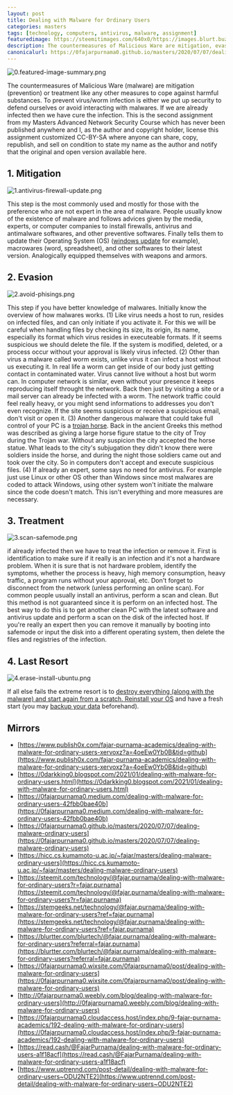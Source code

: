 ```yaml
---
layout: post
title: Dealing with Malware for Ordinary Users
categories: masters
tags: [technology, computers, antivirus, malware, assignment]
featuredimage: https://steemitimages.com/640x0/https://images.blurt.buzz/DQmdCMdGiY9iaBDAB8bEASbdL1CBtmX4UwsGidUCRYDVHnd/0.featured-image-summary.png
description: The countermeasures of Malicious Ware are mitigation, evasion, and treatment like any other measures to cope against harmful substances.
canonicalurl: https://0fajarpurnama0.github.io/masters/2020/07/07/dealing-malware-ordinary-users
---
```

![0.featured-image-summary.png](https://steemitimages.com/640x0/https://images.blurt.buzz/DQmdCMdGiY9iaBDAB8bEASbdL1CBtmX4UwsGidUCRYDVHnd/0.featured-image-summary.png)

The countermeasures of Malicious Ware (malware) are mitigation (prevention) or treatment like any other measures to cope against harmful substances. To prevent virus/worm infection is either we put up security to defend ourselves or avoid interacting with malwares. If we are already infected then we have cure the infection. This is the second assignment from my Masters Advanced Network Security Course which has never been published anywhere and I, as the author and copyright holder, license this assignment customized CC-BY-SA where anyone can share, copy, republish, and sell on condition to state my name as the author and notify that the original and open version available here.



## 1\. Mitigation

![1.antivirus-firewall-update.png](https://steemitimages.com/640x0/https://images.blurt.buzz/DQmZaprozzJZRtLKunMKmRXBizen7eP71KQKWgUyRHajtKW/1.antivirus-firewall-update.png)

This step is the most commonly used and mostly for those with the preference who are not expert in the area of malware. People usually know of the existence of malware and follows advices given by the media, experts, or computer companies to install firewalls, antivirus and antimalware softwares, and other preventive softwares. Finally tells them to update their Operating System (OS) ([windows update](https://0fajarpurnama0.github.io/internet/2020/10/23/windows-update-also-linux-android) for example), macrowares (word, spreadsheet), and other softwares to their latest version. Analogically equipped themselves with weapons and armors.



## 2\. Evasion

![2.avoid-phisings.png](https://steemitimages.com/640x0/https://images.blurt.buzz/DQmcqfiz6qNNS2WgJWnvkbtEdXqXgDC4ktyspqXJqNSSD3a/2.avoid-phisings.png)

This step if you have better knowledge of malwares. Initially know the overview of how malwares works. (1) Like virus needs a host to run, resides on infected files, and can only initiate if you activate it. For this we will be careful when handling files by checking its size, its origin, its name, especially its format which virus resides in executeable formats. If it seems suspicious we should delete the file. If the system is modified, deleted, or a process occur without your approval is likely virus infected. (2) Other than virus a malware called worm exists, unlike virus it can infect a host without us executing it. In real life a worm can get inside of our body just getting contact in contaminated water. Virus cannot live without a host but worm can. In computer network is similar, even without your presence it keeps reproducing itself throught the network. Back then just by visiting a site or a mail server can already be infected with a worm. The network traffic could feel really heavy, or you might send informations to addresses you don't even recognize. If the site seems suspicious or receive a suspicious email, don't visit or open it. (3) Another dangerous malware that could take full control of your PC is a [trojan horse](https://0fajarpurnama0.github.io/bachelor/2020/11/29/trojan-horse-demonstration-with-msfpayload). Back in the ancient Greeks this method was described as giving a large horse figure statue to the city of Troy during the Trojan war. Without any suspicion the city accepted the horse statue. What leads to the city's subjugation they didn't know there were soldiers inside the horse, and during the night those soldiers came out and took over the city. So in computers don't accept and execute suspicious files. (4) If already an expert, some says no need for antivirus. For example just use Linux or other OS other than Windows since most malwares are coded to attack Windows, using other system won't initiate the malware since the code doesn't match. This isn't everything and more measures are necessary.



## 3. Treatment

![3.scan-safemode.png](https://steemitimages.com/640x0/https://images.blurt.buzz/DQmTgZYgkSYQX9PhJdJhVWgiG4T7e3T7hJE19Y95UK3z9yb/3.scan-safemode.png)

if already infected then we have to treat the infection or remove it. First is identification to make sure if it really is an infection and it's not a hardware problem. When it is sure that is not hardware problem, identify the symptoms, whether the process is heavy, high memory consumption, heavy traffic, a program runs without your approval, etc. Don't forget to disconnect from the network (unless performing an online scan). For common people usually install an antivirus, perform a scan and clean. But this method is not guaranteed since it is perform on an infected host. The best way to do this is to get another clean PC with the latest software and antivirus update and perform a scan on the disk of the infected host. If you're really an expert then you can remove it manually by booting into safemode or input the disk into a different operating system, then delete the files and registries of the infection.



## 4\. Last Resort

![4.erase-install-ubuntu.png](https://steemitimages.com/640x0/https://images.blurt.buzz/DQmapxhaiZri9MqqpVtLZhbSWtuGcprS3URFU1naHUiaGwK/4.erase-install-ubuntu.png)

If all else fails the extreme resort is to [destroy everything (along with the malware) and start again from a scratch. Reinstall your OS](https://0fajarpurnama0.github.io/internet/2020/10/01/trying-installing-linux-ubuntu-guide) and have a fresh start (you may [backup your data](https://0fajarpurnama0.github.io/internet/2020/10/26/data-recovery-safe-practice) beforehand).

## Mirrors

*   [https://www.publish0x.com/fajar-purnama-academics/dealing-with-malware-for-ordinary-users-xervoxz?a=4oeEw0Yb0B&tid=github](https://www.publish0x.com/fajar-purnama-academics/dealing-with-malware-for-ordinary-users-xervoxz?a=4oeEw0Yb0B&tid=github)
*   [https://0darkking0.blogspot.com/2021/01/dealing-with-malware-for-ordinary-users.html](https://0darkking0.blogspot.com/2021/01/dealing-with-malware-for-ordinary-users.html)
*   [https://0fajarpurnama0.medium.com/dealing-with-malware-for-ordinary-users-42fbb0bae40b](https://0fajarpurnama0.medium.com/dealing-with-malware-for-ordinary-users-42fbb0bae40b)
*   [https://0fajarpurnama0.github.io/masters/2020/07/07/dealing-malware-ordinary-users](https://0fajarpurnama0.github.io/masters/2020/07/07/dealing-malware-ordinary-users)
*   [https://hicc.cs.kumamoto-u.ac.jp/~fajar/masters/dealing-malware-ordinary-users](https://hicc.cs.kumamoto-u.ac.jp/~fajar/masters/dealing-malware-ordinary-users)
*   [https://steemit.com/technology/@fajar.purnama/dealing-with-malware-for-ordinary-users?r=fajar.purnama](https://steemit.com/technology/@fajar.purnama/dealing-with-malware-for-ordinary-users?r=fajar.purnama)
*   [https://stemgeeks.net/technology/@fajar.purnama/dealing-with-malware-for-ordinary-users?ref=fajar.purnama](https://stemgeeks.net/technology/@fajar.purnama/dealing-with-malware-for-ordinary-users?ref=fajar.purnama)
*   [https://blurtter.com/blurtech/@fajar.purnama/dealing-with-malware-for-ordinary-users?referral=fajar.purnama](https://blurtter.com/blurtech/@fajar.purnama/dealing-with-malware-for-ordinary-users?referral=fajar.purnama)
*   [https://0fajarpurnama0.wixsite.com/0fajarpurnama0/post/dealing-with-malware-for-ordinary-users](https://0fajarpurnama0.wixsite.com/0fajarpurnama0/post/dealing-with-malware-for-ordinary-users)
*   [http://0fajarpurnama0.weebly.com/blog/dealing-with-malware-for-ordinary-users](http://0fajarpurnama0.weebly.com/blog/dealing-with-malware-for-ordinary-users)
*   [https://0fajarpurnama0.cloudaccess.host/index.php/9-fajar-purnama-academics/192-dealing-with-malware-for-ordinary-users](https://0fajarpurnama0.cloudaccess.host/index.php/9-fajar-purnama-academics/192-dealing-with-malware-for-ordinary-users)
*   [https://read.cash/@FajarPurnama/dealing-with-malware-for-ordinary-users-a1f18acf](https://read.cash/@FajarPurnama/dealing-with-malware-for-ordinary-users-a1f18acf)
*   [https://www.uptrennd.com/post-detail/dealing-with-malware-for-ordinary-users~ODU2NTE2](https://www.uptrennd.com/post-detail/dealing-with-malware-for-ordinary-users~ODU2NTE2)